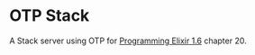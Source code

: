 # OTP Stack

A Stack server using OTP for [Programming Elixir 1.6](https://pragprog.com/book/elixir16/programming-elixir-1-6) chapter 20.
